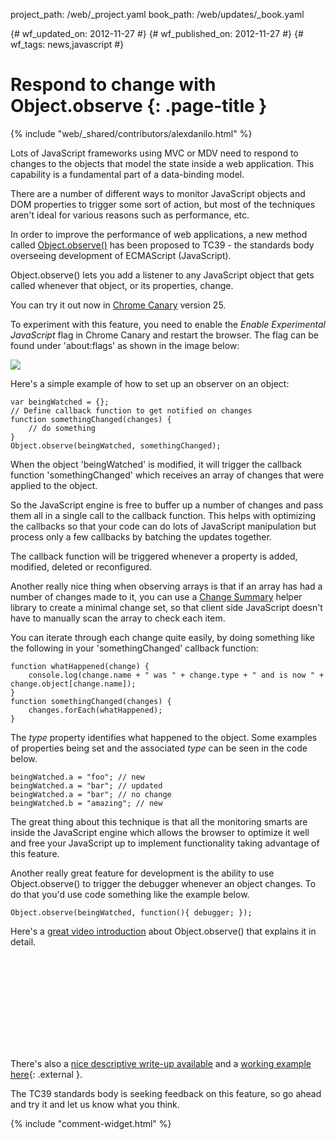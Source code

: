 project_path: /web/_project.yaml
book_path: /web/updates/_book.yaml

{# wf_updated_on: 2012-11-27 #}
{# wf_published_on: 2012-11-27 #}
{# wf_tags: news,javascript #}

# Respond to change with Object.observe {: .page-title }

{% include "web/_shared/contributors/alexdanilo.html" %}


Lots of JavaScript frameworks using MVC or MDV need to respond to changes to the objects that model the state inside a web application. This capability is a fundamental part of a data-binding model.

There are a number of different ways to monitor JavaScript objects and DOM properties to trigger some sort of action, but most of the techniques aren't ideal for various reasons such as performance, etc.

In order to improve the performance of web applications, a new method called [Object.observe()](http://wiki.ecmascript.org/doku.php?id=harmony:observe) has been proposed to TC39 - the standards body overseeing development of ECMAScript (JavaScript).

Object.observe() lets you add a listener to any JavaScript object that gets called whenever that object, or its properties, change.

You can try it out now in [Chrome Canary](https://tools.google.com/dlpage/chromesxs) version 25.

To experiment with this feature, you need to enable the *Enable Experimental JavaScript* flag in Chrome Canary and restart the browser. The flag can be found under 'about:flags' as shown in the image below:

<img src="/web/updates/images/2012-11-28-respond-to-change-with-object.observe/chrome-flags.jpg"/>


Here's a simple example of how to set up an observer on an object:


    var beingWatched = {};
    // Define callback function to get notified on changes
    function somethingChanged(changes) {
        // do something
    }
    Object.observe(beingWatched, somethingChanged);
    


When the object 'beingWatched' is modified, it will trigger the callback function 'somethingChanged' which receives an array of changes that were applied to the object.

So the JavaScript engine is free to buffer up a number of changes and pass them all in a single call to the callback function. This helps with optimizing the callbacks so that your code can do lots of JavaScript manipulation but process only a few callbacks by batching the updates together.

The callback function will be triggered whenever a property is added, modified, deleted or reconfigured.

Another really nice thing when observing arrays is that if an array has had a number of changes made to it, you can use a [Change Summary](https://github.com/rafaelw/ChangeSummary) helper library to create a minimal change set, so that client side JavaScript doesn't have to manually scan the array to check each item.

You can iterate through each change quite easily, by doing something like the following in your 'somethingChanged' callback function:


    function whatHappened(change) {
        console.log(change.name + " was " + change.type + " and is now " + change.object[change.name]);
    }
    function somethingChanged(changes) {
        changes.forEach(whatHappened);
    }
    


The *type* property identifies what happened to the object. Some examples of properties being set and the associated *type* can be seen in the code below.


    beingWatched.a = "foo"; // new
    beingWatched.a = "bar"; // updated
    beingWatched.a = "bar"; // no change
    beingWatched.b = "amazing"; // new
    


The great thing about this technique is that all the monitoring smarts are inside the JavaScript engine which allows the browser to optimize it well and free your JavaScript up to implement functionality taking advantage of this feature.

Another really great feature for development is the ability to use Object.observe() to trigger the debugger whenever an object changes. To do that you'd use code something like the example below.


    Object.observe(beingWatched, function(){ debugger; });
    


Here's a [great video introduction](https://www.youtube.com/watch?feature=player_embedded&v=VO--VXFJnmE) about Object.observe() that explains it in detail.

<div class="video-wrapper">
  <iframe class="devsite-embedded-youtube-video" data-video-id="VO--VXFJnmE"
          data-autohide="1" data-showinfo="0" frameborder="0" allowfullscreen>
  </iframe>
</div>

There's also a [nice descriptive write-up available](http://weblog.bocoup.com/JavaScript-object-observe/) and a [working example here](http://simpl.info/observe/){: .external }.

The TC39 standards body is seeking feedback on this feature, so go ahead and try it and let us know what you think.


{% include "comment-widget.html" %}
